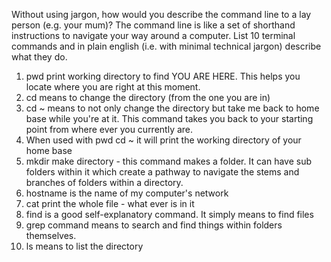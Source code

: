 Without using jargon, how would you describe the command line to a lay person (e.g. your mum)?
The command line is like a set of shorthand instructions to navigate your way around a computer.
 List 10 terminal commands and in plain english (i.e. with minimal technical jargon) describe what they do.
 1. pwd print working directory to find YOU ARE HERE.  This helps you locate where you are right at this moment.
2. cd means to change the directory (from the one you are in)
3. cd ~ means to not only change the directory but take me back to home base while you're at it.   This command takes you back to your starting point from where ever you currently are.   
4. When used with pwd cd ~ it will print the working directory of your home base
5. mkdir make directory - this command makes a folder.  It can have sub folders within it which create a pathway to navigate the stems and branches of folders within a directory. 
6. hostname is the name of my computer's network
7. cat print the whole file - what ever is in it
8. find is a good self-explanatory command.  It simply means to find files
9. grep command means to search and find things within folders themselves.
10. ls means to list the directory 
 
